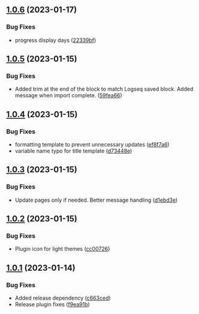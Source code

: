 ## [1.0.6](https://github.com/etopeter/logseq-plugin-audiobookshelf-import/compare/v1.0.5...v1.0.6) (2023-01-17)


### Bug Fixes

* progress display days ([22339bf](https://github.com/etopeter/logseq-plugin-audiobookshelf-import/commit/22339bfe937d8a9d98d3ba386f01822fd4e1f867))

## [1.0.5](https://github.com/etopeter/logseq-plugin-audiobookshelf-import/compare/v1.0.4...v1.0.5) (2023-01-15)


### Bug Fixes

* Added trim at the end of the block to match Logseq saved block. Added message when import complete. ([59fea66](https://github.com/etopeter/logseq-plugin-audiobookshelf-import/commit/59fea6647b061f91153a2586b07566ec8849e94e))

## [1.0.4](https://github.com/etopeter/logseq-plugin-audiobookshelf-import/compare/v1.0.3...v1.0.4) (2023-01-15)


### Bug Fixes

* formatting template to prevent unnecessary updates ([ef8f7a6](https://github.com/etopeter/logseq-plugin-audiobookshelf-import/commit/ef8f7a6f97f6693882fd0697cb2a7702938395cd))
* variable name typo for title template ([d73448e](https://github.com/etopeter/logseq-plugin-audiobookshelf-import/commit/d73448e3b025fee8a3af628e641a7af64c07def4))

## [1.0.3](https://github.com/etopeter/logseq-plugin-audiobookshelf-import/compare/v1.0.2...v1.0.3) (2023-01-15)


### Bug Fixes

* Update pages only if needed. Better message handling ([d1ebd3e](https://github.com/etopeter/logseq-plugin-audiobookshelf-import/commit/d1ebd3e4433715c49f960f50f1c940aa8f3cf69a))

## [1.0.2](https://github.com/etopeter/logseq-plugin-audiobookshelf-import/compare/v1.0.1...v1.0.2) (2023-01-15)


### Bug Fixes

* Plugin icon for light themes ([cc00726](https://github.com/etopeter/logseq-plugin-audiobookshelf-import/commit/cc00726a1442a24d08f9ff36554b7dfff963dfbc))

## [1.0.1](https://github.com/etopeter/logseq-plugin-audiobookshelf-import/compare/v1.0.0...v1.0.1) (2023-01-14)


### Bug Fixes

* Added release dependency ([c663ced](https://github.com/etopeter/logseq-plugin-audiobookshelf-import/commit/c663ced98df562abe2acfed328d0f14386beb3a7))
* Release plugin fixes ([f9ea91b](https://github.com/etopeter/logseq-plugin-audiobookshelf-import/commit/f9ea91b9c5712773cd273aba389602aeb0aeb091))
